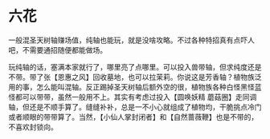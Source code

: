 # 六花

一般混圣天树轴赚场值，纯轴也能玩，就是没啥攻略。不过各种特招真有点吓人吧，不需要通招随便都能做场。

玩纯轴的话，塞满本家就行了，哪里亮了点哪里。可以投入兽带轴，但求纯度还是不带。带了张【恩惠之风】回收墓地，也可以拉茉莉。你说这是芳香轴？植物族泛用的事，怎么能叫混轴。反正踢掉圣天树轴后额外空的很，植物族各种白怪黑怪蓝怪都可以带带，虽然一般用不上。其实有考虑过投入【圆唤妖精 蘑菇圈】走同调轴，但还是不顺手算了。缝缝补补，总是一不小心就组成了植物均，干脆挑点冷门或者顺眼的带带算了。当然，【小仙人掌封闭者】和【自然蔷薇鞭】也是不带的，不喜欢封锁向。
